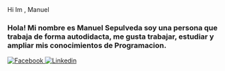 <div

<h1 aling = "center"> Hi Im , Manuel </h1>
<h3 aling= "center">Hola! Mi nombre es Manuel Sepulveda soy una persona que trabaja de forma autodidacta, me gusta trabajar, estudiar y ampliar mis conocimientos de Programacion.</h3>


</div>


<div>
<a href ="https://www.facebook.com/manuel.sepulveda.1840" targert= "_blank"> 
<img src="https://img.shields.io/badge/massage?style=social&logo=paypal&logoColor=Blue&label=White&labelColor=White&color=Blue&cacheSeconds=1"
alt= "Facebook"/>


</a>

<a href ="https://www.linkedin.com/in/manuel-sep%C3%BAlveda-14b164205/" targert= "_blank"> 
<img alt="Linkedin" src="https://img.shields.io/badge/dynamic/json">

<!--alt= "Linkedin"/> -->
</a>

</div>

<!--
**ManuSepul10/ManuSepul10** is a ✨ _special_ ✨ repository because its `README.md` (this file) appears on your GitHub profile.

Here are some ideas to get you started:

- 🔭 I’m currently working on ...
- 🌱 I’m currently learning ...
- 👯 I’m looking to collaborate on ...
- 🤔 I’m looking for help with ...
- 💬 Ask me about ...
- 📫 How to reach me: ...
- 😄 Pronouns: ...
- ⚡ Fun fact: ...
-->
